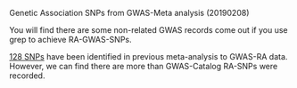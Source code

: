 Genetic Association SNPs from GWAS-Meta analysis (20190208)

You will find there are some non-related GWAS records come out if you use grep to achieve RA-GWAS-SNPs.

[128 SNPs](GWAS-Meta-128-SNPs.20190208.vcf) have been identified in previous meta-analysis to GWAS-RA data. However, we can find there are more than GWAS-Catalog RA-SNPs were recorded. 

